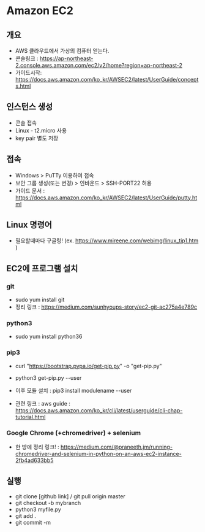 # Amazon EC2
## 개요
- AWS 클라우드에서 가상의 컴퓨터 얻는다.
- 콘솔링크 : https://ap-northeast-2.console.aws.amazon.com/ec2/v2/home?region=ap-northeast-2
- 가이드시작: https://docs.aws.amazon.com/ko_kr/AWSEC2/latest/UserGuide/concepts.html

## 인스턴스 생성 
- 콘솔 접속
- Linux - t2.micro 사용
- key pair 별도 저장

## 접속
- Windows > PuTTy 이용하여 접속
- 보안 그룹 생성(또는 변경) > 인바운드 > SSH-PORT22 허용
- 가이드 문서 : https://docs.aws.amazon.com/ko_kr/AWSEC2/latest/UserGuide/putty.html

## Linux 명령어
- 필요할때마다 구글링! (ex. https://www.mireene.com/webimg/linux_tip1.htm )

## EC2에 프로그램 설치
### git
- sudo yum install git
- 정리 링크 : https://medium.com/sunhyoups-story/ec2-git-ac275a4e789c


### python3
- sudo yum install python36


### pip3
- curl "https://bootstrap.pypa.io/get-pip.py" -o "get-pip.py"
- python3 get-pip.py --user
- 이후 모듈 설치 : pip3 install modulename --user

- 관련 링크 : aws guide : https://docs.aws.amazon.com/ko_kr/cli/latest/userguide/cli-chap-tutorial.html



### Google Chrome (+chromedriver) + selenium
- 한 방에 정리 링크! : https://medium.com/@praneeth.jm/running-chromedriver-and-selenium-in-python-on-an-aws-ec2-instance-2fb4ad633bb5


## 실행
- git clone [github link] / git pull origin master
- git checkout -b mybranch
- python3 myfile.py
- git add .
- git commit -m

